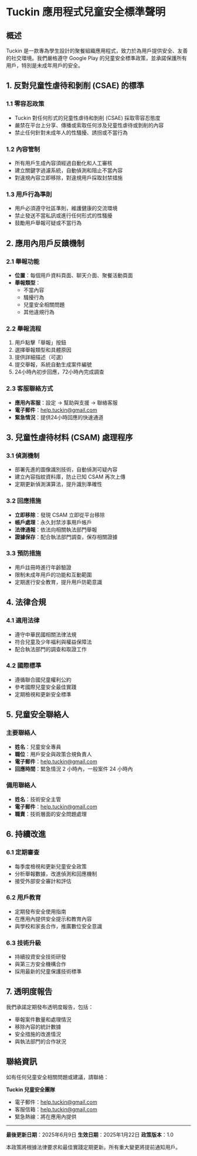 # Tuckin 應用程式兒童安全標準聲明

## 概述

Tuckin 是一款專為學生設計的聚餐組織應用程式，致力於為用戶提供安全、友善的社交環境。我們嚴格遵守 Google Play 的兒童安全標準政策，並承諾保護所有用戶，特別是未成年用戶的安全。

## 1. 反對兒童性虐待和剝削 (CSAE) 的標準

### 1.1 零容忍政策
- Tuckin 對任何形式的兒童性虐待和剝削 (CSAE) 採取零容忍態度
- 嚴禁在平台上分享、傳播或索取任何涉及兒童性虐待或剝削的內容
- 禁止任何針對未成年人的性騷擾、誘拐或不當行為

### 1.2 內容管制
- 所有用戶生成內容須經過自動化和人工審核
- 建立關鍵字過濾系統，自動偵測和阻止不當內容
- 對違規內容立即移除，對違規用戶採取封禁措施

### 1.3 用戶行為準則
- 用戶必須遵守社區準則，維護健康的交流環境
- 禁止發送不當私訊或進行任何形式的性騷擾
- 鼓勵用戶舉報可疑或不當行為

## 2. 應用內用戶反饋機制

### 2.1 舉報功能
- **位置**：每個用戶資料頁面、聊天介面、聚餐活動頁面
- **舉報類型**：
  - 不當內容
  - 騷擾行為
  - 兒童安全相關問題
  - 其他違規行為

### 2.2 舉報流程
1. 用戶點擊「舉報」按鈕
2. 選擇舉報類型和具體原因
3. 提供詳細描述（可選）
4. 提交舉報，系統自動生成案件編號
5. 24小時內初步回應，72小時內完成調查

### 2.3 客服聯絡方式
- **應用內客服**：設定 → 幫助與支援 → 聯絡客服
- **電子郵件**：help.tuckin@gmail.com
- **緊急情況**：提供24小時回應的快速通道

## 3. 兒童性虐待材料 (CSAM) 處理程序

### 3.1 偵測機制
- 部署先進的圖像識別技術，自動偵測可疑內容
- 建立內容指紋資料庫，防止已知 CSAM 再次上傳
- 定期更新偵測演算法，提升識別準確性

### 3.2 回應措施
- **立即移除**：發現 CSAM 立即從平台移除
- **帳戶處理**：永久封禁涉事用戶帳戶
- **法律通報**：依法向相關執法部門舉報
- **證據保存**：配合執法部門調查，保存相關證據

### 3.3 預防措施
- 用戶註冊時進行年齡驗證
- 限制未成年用戶的功能和互動範圍
- 定期進行安全教育，提升用戶防範意識

## 4. 法律合規

### 4.1 適用法律
- 遵守中華民國相關法律法規
- 符合兒童及少年福利與權益保障法
- 配合執法部門的調查和取證工作

### 4.2 國際標準
- 遵循聯合國兒童權利公約
- 參考國際兒童安全最佳實踐
- 定期檢視和更新安全標準

## 5. 兒童安全聯絡人

### 主要聯絡人
- **姓名**：兒童安全專員
- **職位**：用戶安全與政策合規負責人
- **電子郵件**：help.tuckin@gmail.com
- **回應時間**：緊急情況 2 小時內，一般案件 24 小時內

### 備用聯絡人
- **姓名**：技術安全主管
- **電子郵件**：help.tuckin@gmail.com
- **職責**：技術層面的安全問題處理

## 6. 持續改進

### 6.1 定期審查
- 每季度檢視和更新兒童安全政策
- 分析舉報數據，改進偵測和回應機制
- 接受外部安全審計和評估

### 6.2 用戶教育
- 定期發布安全使用指南
- 在應用內提供安全提示和教育內容
- 與學校和家長合作，推廣數位安全意識

### 6.3 技術升級
- 持續投資安全技術研發
- 與第三方安全機構合作
- 採用最新的兒童保護技術標準

## 7. 透明度報告

我們承諾定期發布透明度報告，包括：
- 舉報案件數量和處理情況
- 移除內容的統計數據
- 安全措施的改進情況
- 與執法部門的合作狀況

## 聯絡資訊

如有任何兒童安全相關問題或建議，請聯絡：

**Tuckin 兒童安全團隊**
- 電子郵件：help.tuckin@gmail.com
- 客服信箱：help.tuckin@gmail.com
- 緊急熱線：將在應用內提供

---

**最後更新日期**：2025年6月9日
**生效日期**：2025年1月22日
**政策版本**：1.0

本政策將根據法律要求和最佳實踐定期更新。所有重大變更將提前通知用戶。 